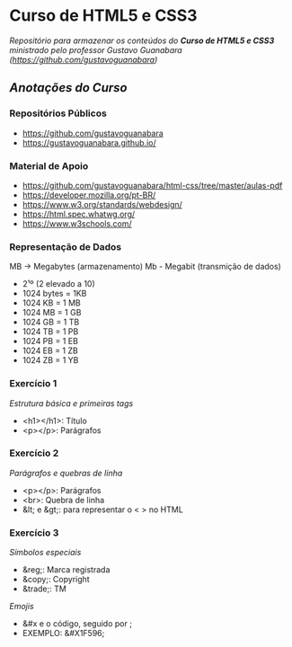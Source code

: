 # **Curso de HTML5 e CSS3**
_Repositório para armazenar os conteúdos do **Curso de HTML5 e CSS3** ministrado pelo professor Gustavo Guanabara (https://github.com/gustavoguanabara)_

## *Anotações do Curso*
### Repositórios Públicos
- https://github.com/gustavoguanabara
- https://gustavoguanabara.github.io/

### Material de Apoio
- https://github.com/gustavoguanabara/html-css/tree/master/aulas-pdf
- https://developer.mozilla.org/pt-BR/
- https://www.w3.org/standards/webdesign/
- https://html.spec.whatwg.org/
- https://www.w3schools.com/

### Representação de Dados
MB -> Megabytes (armazenamento)
Mb - Megabit (transmição de dados)
- 2¹º (2 elevado a 10)
- 1024 bytes = 1KB
- 1024 KB = 1 MB
- 1024 MB = 1 GB
- 1024 GB = 1 TB
- 1024 TB = 1 PB
- 1024 PB = 1 EB
- 1024 EB = 1 ZB
- 1024 ZB = 1 YB

### Exercício 1
_Estrutura básica e primeiras tags_
- \<h1>\</h1>: Título
- \<p>\</p>: Parágrafos

### Exercício 2
_Parágrafos e quebras de linha_
- \<p>\</p>: Parágrafos
- \<br>: Quebra de linha
- \&lt; e \&gt;: para representar o < > no HTML

### Exercício 3
_Símbolos especiais_
- \&reg;: Marca registrada
- \&copy;: Copyright
- \&trade;: TM

_Emojis_
- \&#x e o código, seguido por ;
- EXEMPLO: \&#X1F596;